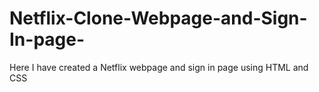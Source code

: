 # Netflix-Clone-Webpage-and-Sign-In-page-
Here I have created a Netflix webpage and sign in page using HTML and CSS
